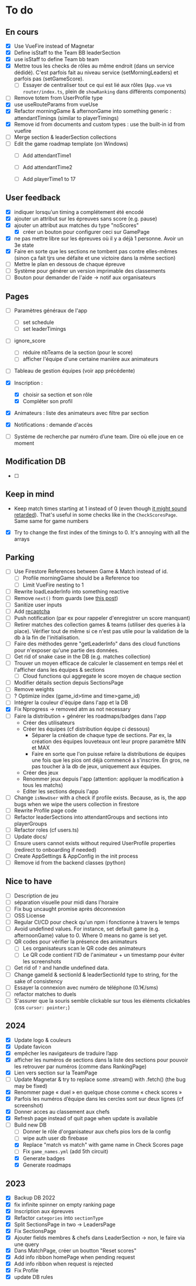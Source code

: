 # To do


## En cours 

- [x] Use VueFire instead of Magnetar
- [x] Define isStaff to the Team BB leaderSection
- [x] use isStaff to define Team bb team
- [x] Mettre tous les checks de rôles au même endroit (dans un service dédidé). C'est parfois fait au niveau service (setMorningLeaders) et parfois pas (setGameScore). 
  - [ ] Essayer de centraliser tout ce qui est lié aux rôles (`App.vue` vs `router/index.ts`, plein de `showRanking` dans différents components)
- [ ] Remove totem from UserProfile type
- [x] use useRouteParams from vueUse
- [x] Refactor morningGame & afternonGame into something generic : attendantTimings (similar to playerTimings)
- [x] Remove id from documents and custom types : use the built-in id from vuefire
- [ ] Merge section & leaderSection collections
- [ ] Edit the game roadmap template (on Windows)
  - [ ] Add attendantTime1
  - [ ] Add attendantTime2
  - [ ] Add playerTime1 to 17


## User feedback

- [x] indiquer lorsqu'un timing a complétement été encodé
- [x] ajouter un attribut sur les épreuves sans score (e.g. pause)
- [x] ajouter un attribut aux matches du type "noScores"
  - [x] créer un bouton pour configurer ceci sur GamePage
- [x] ne pas mettre libre sur les épreuves où il y a déjà 1 personne. Avoir un 3e state
- [x] Faire en sorte que les sections ne tombent pas contre elles-mêmes (sinon ça fait tjrs une défaite et une victoire dans la même section)
- [ ] Mettre le plan en dessous de chaque épreuve
- [ ] Système pour générer un version imprimable des classements
- [ ] Bouton pour demander de l'aide -> notif aux organisateurs

## Pages

- [ ] Paramètres généraux de l'app

  - [ ] set schedule
  - [ ] set leaderTimings
- [ ] ignore_score

  - [ ] réduire nbTeams de la section (pour le score)
  - [ ] afficher l'équipe d'une certaine manière aux animateurs
- [ ] Tableau de gestion équipes (voir app précédente)
- [x] Inscription : 
  - [x] choisir sa section et son rôle
  - [x] Compléter son profil
- [x] Animateurs : liste des animateurs avec filtre par section
- [x] Notifications : demande d'accès
- [ ] Système de recherche par numéro d’une team. Dire où elle joue en ce moment


## Modification DB

- [ ] 

## Keep in mind

- Keep match times starting at 1 instead of 0 (even though [it might sound retarded](https://preview.redd.it/iwnqgrrbls5z.png?auto=webp&s=746c0b97fbb5ba8effbe596ad9f2e5c38832bea2)). That's useful in some checks like in the `CheckScoresPage`. Same same for game numbers
- [x] Try to change the first index of the timings to 0. It's annoying with all the arrays

## Parking

- [ ] Use Firestore References between Game & Match instead of id. 
  - [ ] Profile morningGame should be a Reference too
  - [ ] Limit VueFire nesting to 1
- [ ] Rewrite loadLeaderInfo into something reactive
- [ ] Remove `next()` from guards (see [this post](https://router.vuejs.org/guide/advanced/navigation-guards.html#Optional-third-argument-next))
- [ ] Sanitize user inputs
- [ ] Add [recaptcha](https://firebase.google.com/docs/app-check/web/recaptcha-provider?authuser=1&hl=fr) 
- [ ] Push notification (par ex pour rappeler d'enregistrer un score manquant)
- [ ] Retirer matches des collection games & teams (utiliser des queries à la place). Vérifier tout de même si ce n'est pas utile pour la validation de la db à la fin de l'initialisation.
- [ ] Faire des méthodes genre "getLeaderInfo" dans des cloud functions pour n'exposer qu'une partie des données.
- [ ] Get rid of snake case in the DB (e.g. matches collection)
- [ ] Trouver un moyen efficace de calculer le classement en temps réel et l'afficher dans les équipes & sections
  - [ ] Cloud functions qui aggregate le score moyen de chaque section
- [ ] Modifier détails section depuis SectionsPage
- [ ] Remove weights
- [ ] ? Optimize index (game_id>time and time>game_id)
- [ ] Intégrer la couleur d'équipe dans l'app et la DB
- [x] Fix Nprogress -> removed atm as not necessary
- [ ] Faire la distribution + générer les roadmaps/badges dans l'app
  - Créer des utilisateurs	
  - Créer les équipes (cf distribution équipe ci dessous)
    - Séparer la création de chaque type de sections. Par ex, la création des équipes louveteaux ont leur propre paramètre MIN et MAX 
    - Faire en sorte que l'on puisse refaire la distributions de équipes une fois que les pios ont déjà commencé à s'inscrire. En gros, ne pas toucher à la db de jeux, uniquement aux équipes. 
  - Créer des jeux
  - Renommer jeux depuis l'app (attention: appliquer la modification à tous les matchs)
  - Editer les sections depuis l'app
- [ ] Change `isNewUser` with a check if profile exists. Because, as is, the app bugs when we wipe the users collection in firestore
- [ ] Rewrite Profile page code
- [ ] Refactor leaderSections into attendantGroups and sections into playerGroups
- [ ] Refactor roles (cf users.ts)
- [ ] Update docs/
- [ ] Ensure users cannot exists without required UserProfile properties (redirect to onboarding if needed)
- [ ] Create AppSettings & AppConfig in the init process
- [ ] Remove id from the backend classes (python)

## Nice to have

- [ ] Description de jeu
- [ ] séparation visuelle pour midi dans l'horaire
- [ ] Fix bug uncaught promise après déconnexion
- [ ] OSS License
- [ ] Regular CI/CD pour check qu'un npm i fonctionne à travers le temps
- [ ] Avoid undefined values. 
  For instance, set default game (e.g. afternoonGame) value to 0. Where 0 means no game is set yet.
- [ ] QR codes pour vérifier la présence des animateurs
  - [ ] Les organisateurs scan le QR code des animateurs
  - [ ] Le QR code contient l'ID de l'animateur + un timestamp pour éviter les screenshots
- [ ] Get rid of `?` and handle undefined data.
- [ ] Change gameId & sectionId & leaderSectionId type to string, for the sake of consistency
- [ ] Essayer la connexion avec numéro de téléphone (0.1€/sms)
- [ ] refactor matches to duels
- [ ] S'assurer que la souris semble clickable sur tous les éléments clickables (css `cursor: pointer;`)

## 2024

- [x] Update logo & couleurs
- [x] Update favicon
- [x] empêcher les navigateurs de traduire l’app
- [x] afficher les numéros de sections dans la liste des sections pour pouvoir les retrouver par numéros (comme dans RankingPage)
- [x] Lien vers section sur la TeamPage
- [ ] Update Magnetar & try to replace some .stream() with .fetch() (the bug may be fixed)
- [x] Renommer page « duel » en quelque chose comme « check scores »
- [x] Parfois les numéros d’équipe dans les cercles sont sur deux lignes (cf screenshot)
- [x] Donner acces au classement aux chefs
- [x] Refresh page instead of quit page when update is available
- [ ] Build new DB
  - [ ] Donner le rôle d'organisateur aux chefs pios lors de la config
  - [ ] wipe auth user db firebase
  - [x] Replace "match vs match" with game name in Check Scores page
  - [ ] Fix `game_names.yml` (add 5th circuit)
  - [x] Generate badges
  - [x] Generate roadmaps

## 2023

- [x] Backup DB 2022
- [x] fix infinite spinner on empty ranking page
- [x] Inscription aux épreuves
- [x] Refactor `categories` into  `sectionType`
- [x] Split SectionsPage in two -> LeadersPage
- [x] Fix SectionsPage
- [x] Ajouter fields membres & chefs dans LeaderSection -> non, le faire via une query
- [x] Dans MatchPage, créer un boutton "Reset scores"
- [x] Add info ribbon homePage when pending request
- [x] Add info ribbon when request is rejected
- [x] Fix Profile
- [x] update DB rules